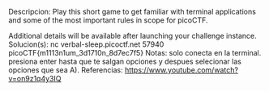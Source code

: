 
Descripcion:
Play this short game to get familiar with terminal applications and some of the most important rules in scope for picoCTF.

Additional details will be available after launching your challenge instance.
Solucion(s):
nc verbal-sleep.picoctf.net 57940
picoCTF{m1113n1um_3d1710n_8d7ec7f5}
Notas:
solo conecta en la terminal.
presiona enter hasta que te salgan opciones y despues selecionar las opciones que sea A).
Referencias:
https://www.youtube.com/watch?v=on9z1q4y3IQ
